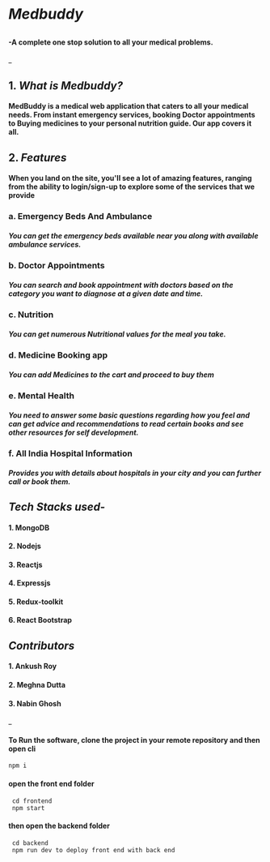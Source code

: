 
# *Medbuddy*
## 
#### -A complete one stop solution to all your medical problems.

_
## 1. *What is Medbuddy?*
#### MedBuddy is a medical web application that caters to all your medical needs. From instant emergency services, booking Doctor appointments to Buying medicines to your personal nutrition guide. Our app covers it all. 



## 2. *Features*

#### When you land on the site, you'll see a lot of amazing features, ranging from the ability to login/sign-up to explore some of the services that we provide 
### a. Emergency Beds And Ambulance
##### You can get the emergency beds available near you along with available ambulance services.
### b. Doctor Appointments
##### You can search and book appointment with doctors based on the category you want to diagnose at a given date and time.
### c.  Nutrition
##### You can get numerous Nutritional values for the meal you take.
### d. Medicine Booking app
##### You can add Medicines to the cart and proceed to buy them
### e. Mental Health
##### You need to answer some basic questions regarding how you feel and  can get advice and recommendations to read certain books and see other resources for self development.
### f.  All India Hospital Information
##### Provides you with details about hospitals in your city and you can further call or book them.


## *Tech Stacks used-*
#### 1. MongoDB
#### 2. Nodejs
#### 3. Reactjs
#### 4. Expressjs
#### 5. Redux-toolkit
#### 6. React Bootstrap


## *Contributors*
#### 1. Ankush Roy
#### 2. Meghna Dutta
#### 3. Nabin Ghosh
_

#### To Run the software, clone the project in your remote repository and then  open cli

   
    npm i

#### open the front end folder
    
     cd frontend
     npm start
#### then open the backend folder
     cd backend
     npm run dev to deploy front end with back end
